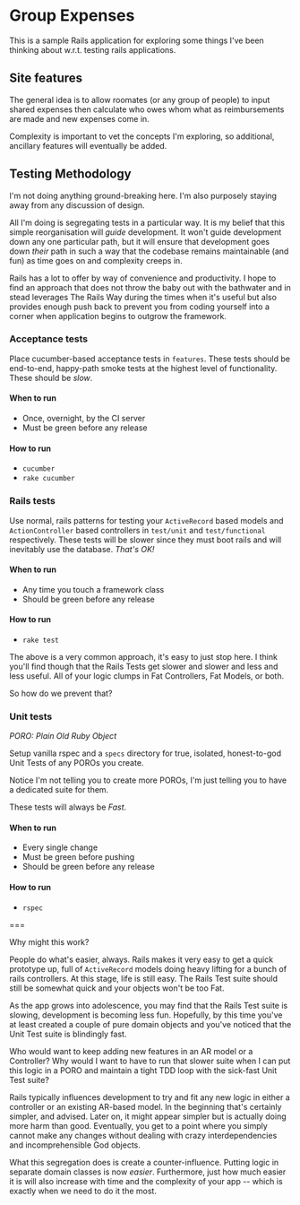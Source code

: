 # Group Expenses

This is a sample Rails application for exploring some things I've been 
thinking about w.r.t. testing rails applications.

## Site features

The general idea is to allow roomates (or any group of people) to input 
shared expenses then calculate who owes whom what as reimbursements are 
made and new expenses come in.

Complexity is important to vet the concepts I'm exploring, so 
additional, ancillary features will eventually be added.

## Testing Methodology

I'm not doing anything ground-breaking here. I'm also purposely staying 
away from any discussion of design.

All I'm doing is segregating tests in a particular way. It is my belief 
that this simple reorganisation will *guide* development. It won't guide 
development down any one particular path, but it will ensure that 
development goes down *their* path in such a way that the codebase 
remains maintainable (and fun) as time goes on and complexity creeps in.

Rails has a lot to offer by way of convenience and productivity. I hope 
to find an approach that does not throw the baby out with the bathwater 
and in stead leverages The Rails Way during the times when it's useful 
but also provides enough push back to prevent you from coding yourself 
into a corner when application begins to outgrow the framework.

### Acceptance tests

Place cucumber-based acceptance tests in `features`. These tests 
should be end-to-end, happy-path smoke tests at the highest level of 
functionality. These should be *slow*.

#### When to run

* Once, overnight, by the CI server
* Must be green before any release

#### How to run

* `cucumber`
* `rake cucumber`

### Rails tests

Use normal, rails patterns for testing your `ActiveRecord` based models 
and `ActionController` based controllers in `test/unit` and 
`test/functional` respectively. These tests will be slower since they 
must boot rails and will inevitably use the database. *That's OK!*

#### When to run

* Any time you touch a framework class
* Should be green before any release

#### How to run

* `rake test`

The above is a very common approach, it's easy to just stop here. I 
think you'll find though that the Rails Tests get slower and slower and 
less and less useful. All of your logic clumps in Fat Controllers, Fat 
Models, or both.

So how do we prevent that?

### Unit tests

*PORO: Plain Old Ruby Object*

Setup vanilla rspec and a `specs` directory for true, isolated, 
honest-to-god Unit Tests of any POROs you create.

Notice I'm not telling you to create more POROs, I'm just telling you to 
have a dedicated suite for them.

These tests will always be *Fast*.

#### When to run

* Every single change
* Must be green before pushing
* Should be green before any release

#### How to run

* `rspec`

===

Why might this work?

People do what's easier, always. Rails makes it very easy to get a quick 
prototype up, full of `ActiveRecord` models doing heavy lifting for a 
bunch of rails controllers. At this stage, life is still easy. The Rails 
Test suite should still be somewhat quick and your objects won't be too 
Fat.

As the app grows into adolescence, you may find that the Rails Test 
suite is slowing, development is becoming less fun. Hopefully, by this 
time you've at least created a couple of pure domain objects and you've 
noticed that the Unit Test suite is blindingly fast.

Who would want to keep adding new features in an AR model or a 
Controller? Why would I want to have to run that slower suite when I can 
put this logic in a PORO and maintain a tight TDD loop with the 
sick-fast Unit Test suite?

Rails typically influences development to try and fit any new logic in 
either a controller or an existing AR-based model. In the beginning 
that's certainly simpler, and advised. Later on, it might appear simpler 
but is actually doing more harm than good. Eventually, you get to a 
point where you simply cannot make any changes without dealing with 
crazy interdependencies and incomprehensible God objects.

What this segregation does is create a counter-influence. Putting logic 
in separate domain classes is now *easier*. Furthermore, just how much 
easier it is will also increase with time and the complexity of your app 
-- which is exactly when we need to do it the most.
